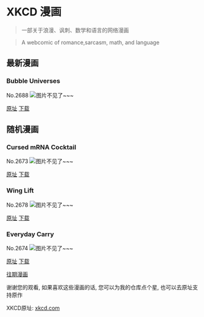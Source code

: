 # XKCD 漫画


> 一部关于浪漫、讽刺、数学和语言的网络漫画

> A webcomic of romance,sarcasm, math, and language


## 最新漫画
### Bubble Universes
No.2688
![图片不见了~~~](https://imgs.xkcd.com/comics/bubble_universes.png)

[原址](https://xkcd.com//2688) [下载](https://imgs.xkcd.com/comics/bubble_universes.png)



## 随机漫画
### Cursed mRNA Cocktail
No.2673
![图片不见了~~~](https://imgs.xkcd.com/comics/cursed_mrna_cocktail.png)

[原址](https://xkcd.com//2673) [下载](https://imgs.xkcd.com/comics/cursed_mrna_cocktail.png)



### Wing Lift
No.2678
![图片不见了~~~](https://imgs.xkcd.com/comics/wing_lift.png)

[原址](https://xkcd.com//2678) [下载](https://imgs.xkcd.com/comics/wing_lift.png)



### Everyday Carry
No.2674
![图片不见了~~~](https://imgs.xkcd.com/comics/everyday_carry.png)

[原址](https://xkcd.com//2674) [下载](https://imgs.xkcd.com/comics/everyday_carry.png)



[往期漫画](image/)

谢谢您的观看, 如果喜欢这些漫画的话, 
您可以为我的仓库点个星, 也可以去原址支持原作

XKCD原址: [xkcd.com](https://xkcd.com)

